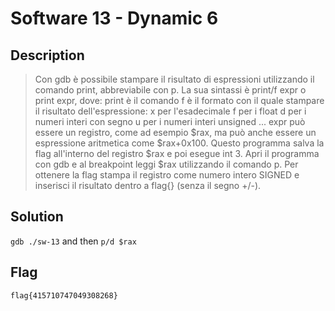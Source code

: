 # Software 13 - Dynamic 6

## Description
> Con gdb è possibile stampare il risultato di espressioni utilizzando il comando print, abbreviabile con p.
La sua sintassi è print/f expr o print expr, dove:
print è il comando
f è il formato con il quale stampare il risultato dell'espressione:
x per l'esadecimale
f per i float
d per i numeri interi con segno
u per i numeri interi unsigned
...
expr può essere un registro, come ad esempio $rax, ma può anche essere un espressione aritmetica come $rax+0x100.
Questo programma salva la flag all'interno del registro $rax e poi esegue int 3.
Apri il programma con gdb e al breakpoint leggi $rax utilizzando il comando p.
Per ottenere la flag stampa il registro come numero intero SIGNED e inserisci il risultato dentro a flag{} (senza il segno +/-).

## Solution
`gdb ./sw-13` and then `p/d $rax`

## Flag
`flag{415710747049308268}`


